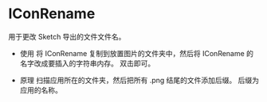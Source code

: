 
# IConRename

用于更改 Sketch 导出的文件文件名。

* 使用
将 IConRename 复制到放置图片的文件夹中，然后将 IConRename 的名字改成要插入的字符串内存。
双击即可。

* 原理
扫描应用所在的文件夹，然后把所有 .png 结尾的文件添加后缀。
后缀为应用的名称。
